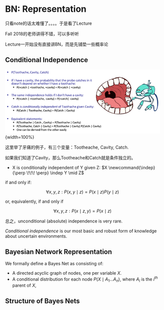 # BN: Representation

只看note的话太难懂了。。。。于是看了Lecture

Fall 2018的老师讲得不错，可以多听听

 Lecture一开始没有直接讲BN，而是先铺垫一些概率论

## Conditional Independence

![alt text](../img/dentist.png){width=100%}

这里举了牙痛的例子，有三个变量：Tootheache, Cavity, Catch.

如果我们知道了Cavity，那么Tootheache和Catch就是条件独立的。

* X is conditionally independent of Y given Z: $X \newcommand{\indep}{\perp \!\!\! \perp} \indep Y \mid Z$

if and only if:

$$
\forall x, y, z: P(x, y \mid z)=P(x \mid z) P(y \mid z)
$$

or, equivalently, if and only if

$$
\forall x, y, z: P(x \mid z, y)=P(x \mid z)
$$

总之，unconditional (absolute) independence is very rare.

*Conditional independence* is our most basic and robust form of knowledge about
uncertain environments.

## Bayesian Network Representation

We formally define a Bayes Net as consisting of:

* A directed acyclic graph of nodes, one per variable $X$.
* A conditional distribution for each node $P(X \mid A_1 \dots A_n)$, where $A_i$ is the $i^{th}$ parent of $X$, 

## Structure of Bayes Nets